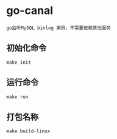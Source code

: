 # go-canal

    go监听MySQL binlog 案例，不需要依赖其他服务

## 初始化命令

    make init

## 运行命令

    make run

## 打包名称

    make build-linux

